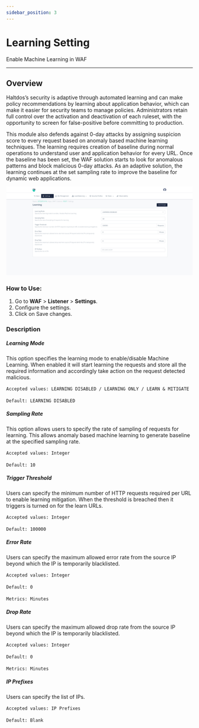 ```yaml
---
sidebar_position: 3
---
```


# Learning Setting
Enable Machine Learning in WAF

---

## Overview

Haltdos’s security is adaptive through automated learning and can make policy recommendations by learning about application behavior, which can make it easier for security teams to manage policies. Administrators retain full control over the activation and deactivation of each ruleset, with the opportunity to screen for false-positive before committing to production.

This module also defends against 0-day attacks by assigning suspicion score to every request based on anomaly based machine learning techniques. The learning requires creation of baseline during normal operations to understand user and application behavior for every URL. Once the baseline has been set, the WAF solution starts to look for anomalous patterns and block malicious 0-day attacks. As an adaptive solution, the learning continues at the set sampling rate to improve the baseline for dynamic web applications.


![Listener Operational Settings](/img/waf/v8/docs/learning.png)  
  
### How to Use:
1. Go to **WAF** > **Listener** > **Settings**.  
2. Configure the settings.
3. Click on Save changes.  

### Description

##### **Learning Mode**
This option specifies the learning mode to enable/disable Machine Learning. When enabled it will start learning the requests and store all the required information and accordingly take action on the request detected malicious.

    Accepted values: LEARNING DISABLED / LEARNING ONLY / LEARN & MITIGATE

    Default: LEARNING DISABLED 

##### **Sampling Rate**
This option allows users to specify the rate of sampling of requests for learning. This allows anomaly based machine learning to generate baseline at the specified sampling rate.  

    Accepted values: Integer

    Default: 10

##### **Trigger Threshold**
Users can specify the minimum number of HTTP requests required per URL to enable learning mitigation. When the threshold is breached then it triggers is turned on for the learn URLs.

    Accepted values: Integer

    Default: 100000 

##### **Error Rate**
Users can specify the maximum allowed error rate from the source IP beyond which the IP is temporarily blacklisted.

    Accepted values: Integer

    Default: 0 

    Metrics: Minutes

##### **Drop Rate**
Users can specify the maximum allowed drop rate from the source IP beyond which the IP is temporarily blacklisted.

    Accepted values: Integer

    Default: 0 

    Metrics: Minutes

##### **IP Prefixes**
Users can specify the list of IPs.

    Accepted values: IP Prefixes 

    Default: Blank

